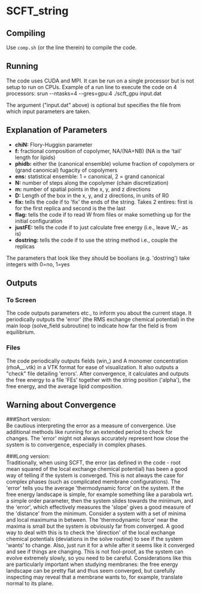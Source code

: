 # SCFT_string

## Compiling
Use `comp.sh` (or the line therein) to compile the code.

## Running
The code uses CUDA and MPI. It can be run on a single processor but is not setup to run on CPUs. Example of a run line to execute the code on 4 processors:
srun --ntasks=4 --gres=gpu:4 ./scft_gpu input.dat

The argument ("input.dat" above) is optional but specifies the file from which input parameters are taken.

## Explanation of Parameters
- **chiN:** Flory-Huggisn parameter
- **f:** fractional composition of copolymer, NA/(NA+NB) (NA is the 'tail' length for lipids)
- **phidb:** either the (canonical ensemble) volume fraction of copolymers or (grand canonical) fugacity of copolymers
- **ens:** statistical ensemble: 1 = canonical, 2 = grand canonical
- **N:** number of steps along the copolymer (chain discretization)
- **m:** number of spatial points in the x, y, and z directions
- **D:** Length of the box in the x, y, and z directions, in units of R0
- **fix:** tells the code if to 'fix' the ends of the string. Takes 2 entires: first is for the first replica and second is the the last
- **flag:** tells the code if to read W from files or make something up for the initial configuration
- **justFE:** tells the code if to just calculate free energy (i.e., leave W_- as is)
- **dostring:** tells the code if to use the string method i.e., couple the replicas

The parameters that look like they should be boolians (e.g. 'dostring') take integers with 0=no, 1=yes

## Outputs
### To Screen
The code outputs parameters etc., to inform you about the current stage. It periodically outputs the 'error' (the RMS exchange chemical potential) in the main loop (solve_field subroutine) to indicate how far the field is from equilibrium.

### Files
The code periodically outputs fields (win_) and A monomer concentration (rhoA__.vtk) in a VTK format for ease of visualization. It also outputs a "check" file detailing 'errors'. After convergence, it calculates and outputs the free energy to a file 'FEs' together with the string position ('alpha'), the free energy, and the average lipid composition.

## Warning about Convergence
###Short version:  
Be cautious interpreting the error as a measure of convergence. Use additional methods like running for an extended period to check for changes. The 'error' might not always accurately represent how close the system is to convergence, especially in complex phases.  

###Long version:  
Traditionally, when using SCFT, the error (as defined in the code - root mean squared of the local exchange chemical potential) has been a good way of telling if the system is converged. This is not always the case for complex phases (such as complicated membrane configurations). The 'error' tells you the average 'thermodynamic force' on the system. If the free energy landscape is simple, for example something like a parabola wrt. a simple order parameter, then the system slides towards the minimum, and the 'error', which effectively measures the 'slope' gives a good measure of the 'distance' from the minimum. Consider a system with a set of minima and local maximuma in between. The 'thermodynamic force' near the maxima is small but the system is obviously far from converged. A good way to deal with this is to check the 'direction' of the local exchange chemical potentials (deviations in the solve routine) to see if the system 'wants' to change. Also, just run it for a while after it seems like it converged and see if things are changing. This is not fool-proof, as the system can evolve extremely slowly, so you need to be careful. Considerations like this are particularly important when studying membranes: the free energy landscape can be pretty flat and thus seem converged, but carefully inspecting may reveal that a membrane wants to, for example, translate normal to its plane. 


